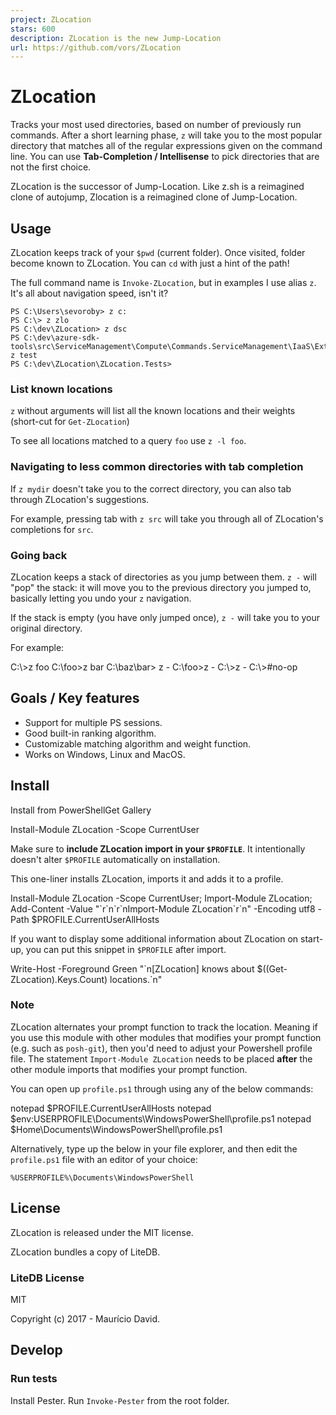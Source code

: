 ```yaml
---
project: ZLocation
stars: 600
description: ZLocation is the new Jump-Location
url: https://github.com/vors/ZLocation
---
```


ZLocation
=========

Tracks your most used directories, based on number of previously run commands. After a short learning phase, `z` will take you to the most popular directory that matches all of the regular expressions given on the command line. You can use **Tab-Completion / Intellisense** to pick directories that are not the first choice.

ZLocation is the successor of Jump-Location. Like z.sh is a reimagined clone of autojump, Zlocation is a reimagined clone of Jump-Location.

Usage
-----

ZLocation keeps track of your `$pwd` (current folder). Once visited, folder become known to ZLocation. You can `cd` with just a hint of the path!

The full command name is `Invoke-ZLocation`, but in examples I use alias `z`. It's all about navigation speed, isn't it?

```
PS C:\Users\sevoroby> z c:
PS C:\> z zlo
PS C:\dev\ZLocation> z dsc
PS C:\dev\azure-sdk-tools\src\ServiceManagement\Compute\Commands.ServiceManagement\IaaS\Extensions\DSC> z test
PS C:\dev\ZLocation\ZLocation.Tests>
```

### List known locations

`z` without arguments will list all the known locations and their weights (short-cut for `Get-ZLocation`)

To see all locations matched to a query `foo` use `z -l foo`.

### Navigating to less common directories with tab completion

If `z mydir` doesn't take you to the correct directory, you can also tab through ZLocation's suggestions.

For example, pressing tab with `z src` will take you through all of ZLocation's completions for `src`.

### Going back

ZLocation keeps a stack of directories as you jump between them. `z -` will "pop" the stack: it will move you to the previous directory you jumped to, basically letting you undo your `z` navigation.

If the stack is empty (you have only jumped once), `z -` will take you to your original directory.

For example:

C:\\\>z foo
C:\\foo\>z bar
C:\\baz\\bar\> z \-
C:\\foo\>z \-
C:\\\>z \-
C:\\\>#no-op

Goals / Key features
--------------------

-   Support for multiple PS sessions.
-   Good built-in ranking algorithm.
-   Customizable matching algorithm and weight function.
-   Works on Windows, Linux and MacOS.

Install
-------

Install from PowerShellGet Gallery

Install-Module ZLocation \-Scope CurrentUser

Make sure to **include ZLocation import in your `$PROFILE`**. It intentionally doesn't alter `$PROFILE` automatically on installation.

This one-liner installs ZLocation, imports it and adds it to a profile.

Install-Module ZLocation \-Scope CurrentUser; Import-Module ZLocation; Add-Content \-Value "\`r\`n\`r\`nImport-Module ZLocation\`r\`n" \-Encoding utf8 \-Path $PROFILE.CurrentUserAllHosts

If you want to display some additional information about ZLocation on start-up, you can put this snippet in `$PROFILE` after import.

Write-Host \-Foreground Green "\`n\[ZLocation\] knows about $((Get-ZLocation).Keys.Count) locations.\`n"

### Note

ZLocation alternates your prompt function to track the location. Meaning if you use this module with other modules that modifies your prompt function (e.g. such as `posh-git`), then you'd need to adjust your Powershell profile file. The statement `Import-Module ZLocation` needs to be placed **after** the other module imports that modifies your prompt function.

You can open up `profile.ps1` through using any of the below commands:

notepad $PROFILE.CurrentUserAllHosts
notepad $env:USERPROFILE\\Documents\\WindowsPowerShell\\profile.ps1
notepad $Home\\Documents\\WindowsPowerShell\\profile.ps1

Alternatively, type up the below in your file explorer, and then edit the `profile.ps1` file with an editor of your choice:

```
%USERPROFILE%\Documents\WindowsPowerShell
```

License
-------

ZLocation is released under the MIT license.

ZLocation bundles a copy of LiteDB.

### LiteDB License

MIT

Copyright (c) 2017 - Maurício David.

Develop
-------

### Run tests

Install Pester. Run `Invoke-Pester` from the root folder.
